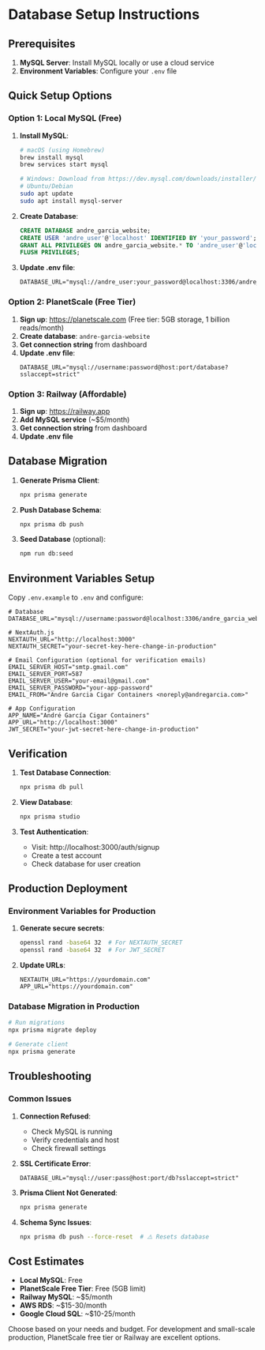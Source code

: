 # Database Setup Instructions

## Prerequisites

1. **MySQL Server**: Install MySQL locally or use a cloud service
2. **Environment Variables**: Configure your `.env` file

## Quick Setup Options

### Option 1: Local MySQL (Free)

1. **Install MySQL**:
   ```bash
   # macOS (using Homebrew)
   brew install mysql
   brew services start mysql
   
   # Windows: Download from https://dev.mysql.com/downloads/installer/
   # Ubuntu/Debian
   sudo apt update
   sudo apt install mysql-server
   ```

2. **Create Database**:
   ```sql
   CREATE DATABASE andre_garcia_website;
   CREATE USER 'andre_user'@'localhost' IDENTIFIED BY 'your_password';
   GRANT ALL PRIVILEGES ON andre_garcia_website.* TO 'andre_user'@'localhost';
   FLUSH PRIVILEGES;
   ```

3. **Update .env file**:
   ```env
   DATABASE_URL="mysql://andre_user:your_password@localhost:3306/andre_garcia_website"
   ```

### Option 2: PlanetScale (Free Tier)

1. **Sign up**: https://planetscale.com (Free tier: 5GB storage, 1 billion reads/month)
2. **Create database**: `andre-garcia-website`
3. **Get connection string** from dashboard
4. **Update .env file**:
   ```env
   DATABASE_URL="mysql://username:password@host:port/database?sslaccept=strict"
   ```

### Option 3: Railway (Affordable)

1. **Sign up**: https://railway.app
2. **Add MySQL service** (~$5/month)
3. **Get connection string** from dashboard
4. **Update .env file**

## Database Migration

1. **Generate Prisma Client**:
   ```bash
   npx prisma generate
   ```

2. **Push Database Schema**:
   ```bash
   npx prisma db push
   ```

3. **Seed Database** (optional):
   ```bash
   npm run db:seed
   ```

## Environment Variables Setup

Copy `.env.example` to `.env` and configure:

```env
# Database
DATABASE_URL="mysql://username:password@localhost:3306/andre_garcia_website"

# NextAuth.js
NEXTAUTH_URL="http://localhost:3000"
NEXTAUTH_SECRET="your-secret-key-here-change-in-production"

# Email Configuration (optional for verification emails)
EMAIL_SERVER_HOST="smtp.gmail.com"
EMAIL_SERVER_PORT=587
EMAIL_SERVER_USER="your-email@gmail.com"
EMAIL_SERVER_PASSWORD="your-app-password"
EMAIL_FROM="Andre Garcia Cigar Containers <noreply@andregarcia.com>"

# App Configuration
APP_NAME="André García Cigar Containers"
APP_URL="http://localhost:3000"
JWT_SECRET="your-jwt-secret-here-change-in-production"
```

## Verification

1. **Test Database Connection**:
   ```bash
   npx prisma db pull
   ```

2. **View Database**:
   ```bash
   npx prisma studio
   ```

3. **Test Authentication**:
   - Visit: http://localhost:3000/auth/signup
   - Create a test account
   - Check database for user creation

## Production Deployment

### Environment Variables for Production

1. **Generate secure secrets**:
   ```bash
   openssl rand -base64 32  # For NEXTAUTH_SECRET
   openssl rand -base64 32  # For JWT_SECRET
   ```

2. **Update URLs**:
   ```env
   NEXTAUTH_URL="https://yourdomain.com"
   APP_URL="https://yourdomain.com"
   ```

### Database Migration in Production

```bash
# Run migrations
npx prisma migrate deploy

# Generate client
npx prisma generate
```

## Troubleshooting

### Common Issues

1. **Connection Refused**:
   - Check MySQL is running
   - Verify credentials and host
   - Check firewall settings

2. **SSL Certificate Error**:
   ```env
   DATABASE_URL="mysql://user:pass@host:port/db?sslaccept=strict"
   ```

3. **Prisma Client Not Generated**:
   ```bash
   npx prisma generate
   ```

4. **Schema Sync Issues**:
   ```bash
   npx prisma db push --force-reset  # ⚠️ Resets database
   ```

## Cost Estimates

- **Local MySQL**: Free
- **PlanetScale Free Tier**: Free (5GB limit)
- **Railway MySQL**: ~$5/month
- **AWS RDS**: ~$15-30/month
- **Google Cloud SQL**: ~$10-25/month

Choose based on your needs and budget. For development and small-scale production, PlanetScale free tier or Railway are excellent options. 